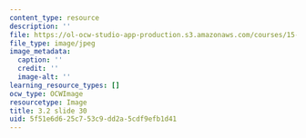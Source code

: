 ```yaml
---
content_type: resource
description: ''
file: https://ol-ocw-studio-app-production.s3.amazonaws.com/courses/15-s21-nuts-and-bolts-of-business-plans-january-iap-2014/5f51e6d625c753c9dd2a5cdf9efb1d41_Slide30.JPG
file_type: image/jpeg
image_metadata:
  caption: ''
  credit: ''
  image-alt: ''
learning_resource_types: []
ocw_type: OCWImage
resourcetype: Image
title: 3.2 slide 30
uid: 5f51e6d6-25c7-53c9-dd2a-5cdf9efb1d41
---
```

